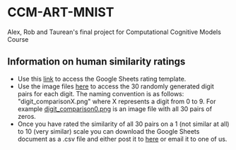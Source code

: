 # CCM-ART-MNIST

Alex, Rob and Taurean's final project for Computational Cognitive Models Course

## Information on human similarity ratings
 - Use this [link](https://docs.google.com/spreadsheets/d/1obAhn-Prz5hTcl1Pk-rlfMEkpzFqZy0LJn4D1Tp4KJs/edit?usp=sharing "Empty Google Sheets Rating Template") to access the Google Sheets rating template.
 - Use the image files [here](./files_for_comparison/) to access the 30 randomly generated digit pairs for each digit. The naming convention is as follows: "digit_comparisonX.png" where X represents a digit from 0 to 9. For example [digit_comparison0.png](./files_for_comparison/digit_comparison0.png) is an image file with all 30 pairs of zeros.
 - Once you have rated the similarity of all 30 pairs on a 1 (not similar at all) to 10 (very similar) scale you can download the Google Sheets document as a .csv file and either post it to [here](./human_ratings/) or email it to one of us.